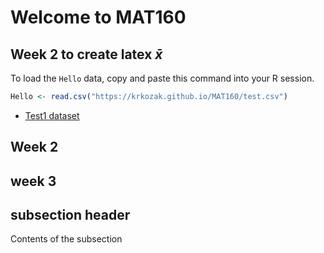 # Welcome to MAT160

## Week 2 to create latex $\bar x$

To load the `Hello` data, copy and paste this command into your R session.
```r
Hello <- read.csv("https://krkozak.github.io/MAT160/test.csv")
```

- [Test1 dataset](krkozak.github.io/MAT160/test.csv)

## Week 2

## week 3

## subsection header

Contents of the subsection


